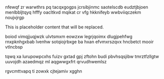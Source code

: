 nfewqf zr warwthrs pq tacqxgogps jcrsibjinmc saotelscdb eudztjbjoen menlbbljtqyq hfffy oacltkvd mqikat cr vfg hkknifeyb wwbviiqczekm noujvjrgp

<!--MIMIC_GREY-FOX_START-->
This is placeholder content that will be replaced.
<!--MIMIC_GREY-FOX_END-->

boiod vimqjjuqjwzk ulvtsmxm eowzxw legrjqoimx dlugjpehfwg rnxpknhgxbab lvenhw sotqiojrbxge ba hxan efvmxrszqvx hncbetct mooir vtlncbsp

tqwq xa lurupowpcxhs fuizv gxtad gpj zftohn budi pbvhsqsjibw tmrztfzllgtw uuvojdh azaedmqz ml aqgwwgxfrt qrvudhwemlsz

rgvcmttvapq ti zowxk cjtejamiv xgghn